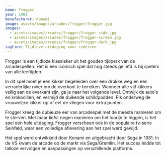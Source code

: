 ```yaml
---
name: Frogger
year: 1981
manufacturer: Konami
image: assets/images/arcades/frogger/frogger.jpg
images:
  - assets/images/arcades/frogger/frogger-side.jpg
  - assets/images/arcades/frogger/frogger-screen.jpg
  - assets/images/arcades/frogger/frogger-dark.jpg
tagline: Tijdloze uitdaging voor iedereen
---
```


Frogger is een tijdloze klassieker uit het gouden tijdperk van de arcadespellen. Het is een iconisch spel dat nog steeds
geliefd is bij spelers van alle leeftijden.

In dit spel moet je een kikker begeleiden over een drukke weg en een verraderlijke rivier om de overkant te bereiken.
Wanneer alle vijf kikkers veilig aan de overkant zijn, ga je naar het volgende level. Ontwijk de auto's en krokodillen,
en
vermijd de duikende schildpadden. Pik onderweg de vrouwelijke kikker op of eet de vliegen voor extra punten.

Frogger kreeg de dubieuze eer van arcadespel met de meeste manieren om te sterven. Met maar liefst negen manieren om het
loodje te leggen, is het spel een hele uitdaging. Frogger verscheen ook in de populaire tv-serie Seinfeld, waar een
volledige aflevering aan het spel werd gewijd.

Het spel werd ontwikkeld door Konami en uitgebracht door Sega in 1981. In de VS kwam de arcade op de markt via
Sega/Gremlin.
Het succes leidde tot talloze vervolgen en aanpassingen op verschillende platforms.